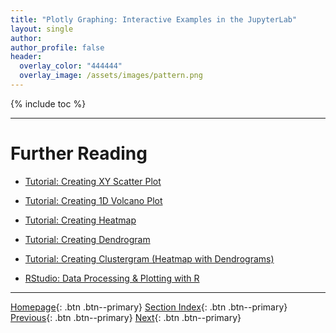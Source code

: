 ```yaml
---
title: "Plotly Graphing: Interactive Examples in the JupyterLab"
layout: single
author:
author_profile: false
header:
  overlay_color: "444444"
  overlay_image: /assets/images/pattern.png
---
```


{% include toc %}









___
# Further Reading
* [Tutorial: Creating XY Scatter Plot](02B-4-plotly-tutorial-scatter-plot)
* [Tutorial: Creating 1D Volcano Plot](02B-5-plotly-tutorial-volcano-plot)
* [Tutorial: Creating Heatmap](02B-6-plotly-tutorial-heatmap-plot)
* [Tutorial: Creating Dendrogram](02B-7-plotly-tutorial-dendrogram-plot)
* [Tutorial: Creating Clustergram (Heatmap with Dendrograms)](02B-8-plotly-tutorial-clustergram-plot)

* [RStudio: Data Processing & Plotting with R](02C-0-graphing-with-rstudio)


___

[Homepage](../index.md){: .btn  .btn--primary}
[Section Index](00-DataVisualization-LandingPage){: .btn  .btn--primary}
[Previous](02B-3-plotly-examples-as-local-server){: .btn  .btn--primary}
[Next](02B-4-plotly-tutorial-scatter-plot){: .btn  .btn--primary}
